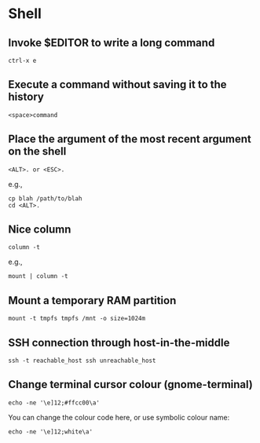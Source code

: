 Shell
=====

## Invoke $EDITOR to write a long command

    ctrl-x e

## Execute a command without saving it to the history

    <space>command

## Place the argument of the most recent argument on the shell

    <ALT>. or <ESC>.

e.g.,

    cp blah /path/to/blah
    cd <ALT>.


## Nice column

    column -t 

e.g.,

    mount | column -t

## Mount a temporary RAM partition

    mount -t tmpfs tmpfs /mnt -o size=1024m

## SSH connection through host-in-the-middle

    ssh -t reachable_host ssh unreachable_host

## Change terminal cursor colour (gnome-terminal)

    echo -ne '\e]12;#ffcc00\a'

You can change the colour code here, or use symbolic colour name:

    echo -ne '\e]12;white\a'


